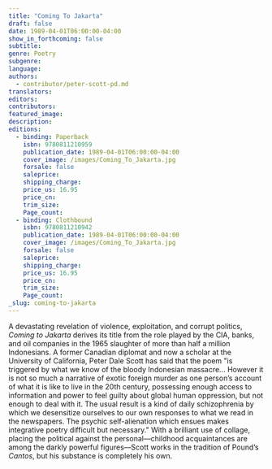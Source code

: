 ```yaml
---
title: "Coming To Jakarta"
draft: false
date: 1989-04-01T06:00:00-04:00
show_in_forthcoming: false
subtitle:
genre: Poetry
subgenre:
language:
authors:
  - contributor/peter-scott-pd.md
translators:
editors:
contributors:
featured_image:
description:
editions:
  - binding: Paperback
    isbn: 9780811210959
    publication_date: 1989-04-01T06:00:00-04:00
    cover_image: /images/Coming_To_Jakarta.jpg
    forsale: false
    saleprice:
    shipping_charge:
    price_us: 16.95
    price_cn:
    trim_size:
    Page_count:
  - binding: Clothbound
    isbn: 9780811210942
    publication_date: 1989-04-01T06:00:00-04:00
    cover_image: /images/Coming_To_Jakarta.jpg
    forsale: false
    saleprice:
    shipping_charge:
    price_us: 16.95
    price_cn:
    trim_size:
    Page_count:
_slug: coming-to-jakarta
---
```


A devastating revelation of violence, exploitation, and corrupt politics, _Coming to Jakarta_ derives its title from the role played by the CIA, banks, and oil companies in the 1965 slaughter of more than half a million Indonesians. A former Canadian diplomat and now a scholar at the University of California, Peter Dale Scott has said that the poem "is triggered by what we know of the bloody Indonesian massacre… However it is not so much a narrative of exotic foreign murder as one person’s account of what it is like to live in the 20th century, possessing enough access to information and power to feel guilty about global human oppression, but not enough to deal with it. The usual result is a kind of daily schizophrenia by which we desensitize ourselves to our own responses to what we read in the newspapers. The psychic self-alienation which ensues makes integrative poetry difficult but necessary." With a brilliant use of collage, placing the political against the personal––childhood acquaintances are among the darkly powerful figures––Scott works in the tradition of Pound’s _Cantos_, but his substance is completely his own.

